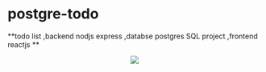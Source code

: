
# postgre-todo
**todo list ,backend nodjs express ,databse postgres SQL project ,frontend reactjs **
<p align="center">
  <img src="https://user-images.githubusercontent.com/75932477/124450275-502e2880-dd95-11eb-90c1-a4e23d8a99ab.png">
  </p>
